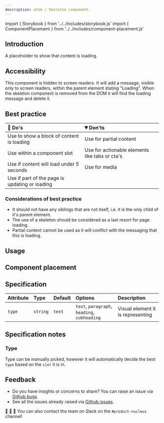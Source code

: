 ```yaml
---
description: atom | Skeleton component.
---
```


import { Storybook } from '../../includes/storybook.js'
import { ComponentPlacement } from '../../includes/component-placement.js'

## Introduction

A placeholder to show that content is loading.

## Accessibility

This component is hidden to screen readers. It will add a message, visible only to screen readers,
within the parent element stating "Loading". When the skeleton component is removed from the DOM it
will find the loading message and delete it.

## Best practice

| 💚 Do's | 💔 Don'ts |
| :--- | :--- |
| Use to show a block of content is loading | Use for partial content |
| Use within a component slot | Use for actionable elements like tabs or cta's |
| Use if content will load under 5 seconds | Use for media |
| Use if part of the page is updating or loading |  |

### Considerations of best practice

- It should not have any siblings that are not itself, i.e. it is the only child of it's parent element.
- The use of a skeleton should be considered as a last resort for page loading.
- Partial content cannot be used as it will conflict with the messaging that this is loading.

## Usage

<Storybook story="components-ns-skeleton--standard"></Storybook>

## Component placement

<ComponentPlacement component="ns-skeleton" parents="ns-lockup,ns-landmark,ns-card,ns-form,ns-fieldset,ns-content,ns-article,ns-accordion,ns-caveat,ns-tabs,ns-testimonial,skyline,ns-product-card"></ComponentPlacement>

## Specification

| Attribute    | Type | Default   | Options   | Description |
| :--- | :--- | :--- | :--- | :--- |
| `type` | `string` | `text` | `text`, `paragraph`, `heading`, `subheading` | Visual element it is representing |

## Specification notes

### Type

Type can be manually picked, however it will automatically decide the best `type` based on the `slot` it is in.



## Feedback

* Do you have insights or concerns to share? You can raise an issue via [Github bugs](https://github.com/ConnectedHomes/nucleus/issues/new?assignees=&labels=Bug&template=a--bug-report.md&title=[bug]%20[ns-skeleton]).
* See all the issues already raised via [Github issues](https://github.com/connectedHomes/nucleus/issues?utf8=%E2%9C%93&q=is%3Aopen+is%3Aissue+label%3ABug+[ns-skeleton]).

💩 🎉 🦄 You can also contact the team on Slack on the `#product-nucleus` channel!